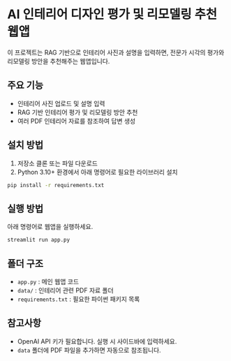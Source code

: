 # AI 인테리어 디자인 평가 및 리모델링 추천 웹앱

이 프로젝트는 RAG 기반으로 인테리어 사진과 설명을 입력하면, 전문가 시각의 평가와 리모델링 방안을 추천해주는 웹앱입니다.

## 주요 기능
- 인테리어 사진 업로드 및 설명 입력
- RAG 기반 인테리어 평가 및 리모델링 방안 추천
- 여러 PDF 인테리어 자료를 참조하여 답변 생성

## 설치 방법
1. 저장소 클론 또는 파일 다운로드
2. Python 3.10+ 환경에서 아래 명령어로 필요한 라이브러리 설치

```bash
pip install -r requirements.txt
```

## 실행 방법
아래 명령어로 웹앱을 실행하세요.

```bash
streamlit run app.py
```

## 폴더 구조
- `app.py` : 메인 웹앱 코드
- `data/` : 인테리어 관련 PDF 자료 폴더
- `requirements.txt` : 필요한 파이썬 패키지 목록

## 참고사항
- OpenAI API 키가 필요합니다. 실행 시 사이드바에 입력하세요.
- `data` 폴더에 PDF 파일을 추가하면 자동으로 참조됩니다. 